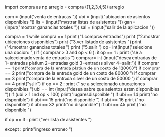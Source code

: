 import compra   as np
arreglo = compra   ([1,2,3,4,5])
arreglo

com = (input("venta de entradas "))
ubi = (input("ubicacion de asientos disponibles "))
lis = (input("mostrar listas de asistentes "))
gan = (input("mostrar ganancias totales "))
sal = (input("salir de la aplicacion "))

compra  = 1
while compra == 1 
 print ("1.compras entradas")
 print ("2.mostrar ubicaciones disponibles")
 print ("3.ver listado de asistentes ")
 print ("4.mostrar ganancias totales ")
 print ("5.salir ")
 op= int(input("selecione una opcion: "))
 if ( comprar > 0 and op < 6 ):
  if op == 1 : 
    print ("se a saleccionado venta de entradas ")
    comprar= int (input("desea entradas de  1=entradas platium 2=entradas gold 3=entradas silver 4=salir:"))
    if comprar == 1
     print("compra de la entrada platiun de un costo de 120000") 
     if comprar == 2 
      print("compra de la entrada gold de un costo de 80000 ")
      if comprar == 3 
       print("compra de la entrada silver de un costo de 50000 ")
       if comprar == 4 
        print("salir")
  if op == 2 :
    print (" se a seleccionado ubucaciones disponibles ")
    ubi == int (input("desea sabre que asientos estan disponibles "))
    if (ubi > 1 and op < 100)
    print("lugaresdisponible  ")
    if ubi == 14
     print("no disponible")
     if ubi == 15 
      print("no disponible ")
      if ubi == 16 
       print ("no disponible")
       if ubi == 32 
        print("no disponible" )
        if ubi == 45 
         print ("no disponible ")

  if op == 3 :
    print ("ver lista de asistentes ")




 
 
 
 
 
 
 
 
 
 
 
 except :
  print("ingreso erroneo ")




      

